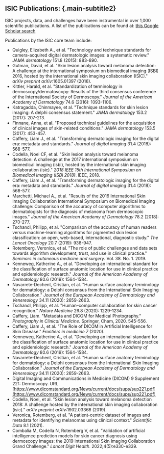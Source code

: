 ## ISIC Publications: {.main-subtitle2}

ISIC projects, data, and challenges have been instrumental in over 1,000 scientific publications. A list of the publications can be found at:  [this Google Scholar search](https://scholar.google.com/scholar?as_q=isic+skin+imaging&as_epq=&as_oq=&as_eq=&as_occt=any&as_sauthors=&as_publication=&as_ylo=2016&as_yhi=&hl=en&as_sdt=0%2C47)

Publications by the ISIC core team include:
* Quigley, Elizabeth A., et al. "Technology and technique standards for camera-acquired digital dermatologic images: a systematic review." *JAMA dermatology* 151.8 (2015): 883-890.  
* Gutman, David, et al. "Skin lesion analysis toward melanoma detection: A challenge at the international symposium on biomedical imaging (ISBI) 2016, hosted by the international skin imaging collaboration (ISIC)." *arXiv preprint arXiv*:1605.01397 (2016).  
* Kittler, Harald, et al. "Standardization of terminology in dermoscopy/dermatoscopy: Results of the third consensus conference of the International Society of Dermoscopy." *Journal of the American Academy of Dermatology* 74.6 (2016): 1093-1106.  
* Katragadda, Chinmayee, et al. "Technique standards for skin lesion imaging: A delphi consensus statement." *JAMA dermatology* 153.2 (2017): 207-213.  
* Finnane, Anna, et al. "Proposed technical guidelines for the acquisition of clinical images of skin-related conditions." *JAMA dermatology* 153.5 (2017): 453-457.  
* Caffery, Liam J., et al. "Transforming dermatologic imaging for the digital era: metadata and standards." *Journal of digital imaging* 31.4 (2018): 568-577.  
* Codella, Noel CF, et al. "Skin lesion analysis toward melanoma detection: A challenge at the 2017 international symposium on biomedical imaging (isbi), hosted by the international skin imaging collaboration (isic)." *2018 IEEE 15th International Symposium on Biomedical Imaging (ISBI 2018)*. IEEE, 2018.  
* Caffery, Liam J., et al. "Transforming dermatologic imaging for the digital era: metadata and standards." *Journal of digital imaging* 31.4 (2018): 568-577. 
* Marchetti, Michael A., et al. "Results of the 2016 International Skin Imaging Collaboration International Symposium on Biomedical Imaging challenge: Comparison of the accuracy of computer algorithms to dermatologists for the diagnosis of melanoma from dermoscopic images." *Journal of the American Academy of Dermatology* 78.2 (2018): 270-277.  
* Tschandl, Philipp, et al. "Comparison of the accuracy of human readers versus machine-learning algorithms for pigmented skin lesion classification: an open, web-based, international, diagnostic study." *The Lancet Oncology* 20.7 (2019): 938-947.  
* Rotemberg, Veronica, et al. "The role of public challenges and data sets towards algorithm development, trust, and use in clinical practice." *Seminars in cutaneous medicine and surgery*. Vol. 38. No. 1. 2019.  
* Kenneweg, Katherine A., et al. "Developing an international standard for the classification of surface anatomic location for use in clinical practice and epidemiologic research." *Journal of the American Academy of Dermatology* 80.6 (2019): 1564-1584.  
* Navarrete‐Dechent, Cristian, et al. "Human surface anatomy terminology for dermatology: a Delphi consensus from the International Skin Imaging Collaboration." *Journal of the European Academy of Dermatology and Venereology* 34.11 (2020): 2659-2663.  
* Tschandl, Philipp, et al. "Human–computer collaboration for skin cancer recognition." *Nature Medicine* 26.8 (2020): 1229-1234.  
* Caffery, Liam. "Metadata and DICOM for Medical Photography." *Photography in Clinical Medicine*. Springer, Cham, 2020. 545-556.  
* Caffery, Liam J., et al. "The Role of DICOM in Artificial Intelligence for Skin Disease." *Frontiers in medicine 7* (2020).  
* Kenneweg, Katherine A., et al. "Developing an international standard for the classification of surface anatomic location for use in clinical practice and epidemiologic research." *Journal of the American Academy of Dermatology* 80.6 (2019): 1564-1584.  
* Navarrete‐Dechent, Cristian, et al. "Human surface anatomy terminology for dermatology: a Delphi consensus from the International Skin Imaging Collaboration." *Journal of the European Academy of Dermatology and Venereology* 34.11 (2020): 2659-2663.  
* Digital Imaging and Communications in Medicine (DICOM) 9 Supplement 221: Dermoscopy. URL [https://www.dicomstandard.org/News/current/docs/sups/sup221.pdf](https://www.dicomstandard.org/News/current/docs/sups/sup221.pdf)  
* Codella, Noel, et al. "Skin lesion analysis toward melanoma detection 2018: A challenge hosted by the international skin imaging collaboration (isic)." *arXiv preprint arXiv*:1902.03368 (2019).  
* Veronica, Rotemberg, et al. "A patient-centric dataset of images and metadata for identifying melanomas using clinical context." *Scientific Data* 8.1 (2021).  
* Combalia M, Codella N, Rotemberg V, et al. "Validation of artificial intelligence prediction models for skin cancer diagnosis using dermoscopy images: the 2019 International Skin Imaging Collaboration Grand Challenge." *Lancet Digit Health*. 2022;4(5):e330-e339.
